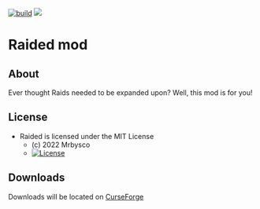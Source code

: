 [![build](https://github.com/Mrbysco/Raided/actions/workflows/build.yml/badge.svg)](https://github.com/Mrbysco/Raided/actions/workflows/build.yml) [![](http://cf.way2muchnoise.eu/versions/580942.svg)](https://www.curseforge.com/minecraft/mc-mods/raided)

# Raided mod #

## About ##
Ever thought Raids needed to be expanded upon? Well, this mod is for you!

## License ##
* Raided is licensed under the MIT License
  - (c) 2022 Mrbysco
  - [![License](https://img.shields.io/badge/License-MIT-red.svg?style=flat)](http://opensource.org/licenses/MIT)

## Downloads ##
Downloads will be located on [CurseForge](https://www.curseforge.com/minecraft/mc-mods/raided)
